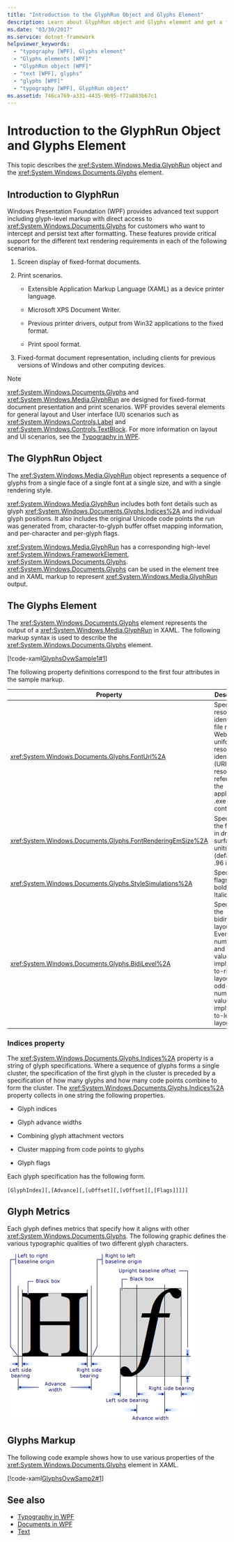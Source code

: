 ```yaml
---
title: "Introduction to the GlyphRun Object and Glyphs Element"
description: Learn about GlyphRun object and Glyphs element and get a full introduction to these Windows Presentation Foundation (WPF) features.
ms.date: "03/30/2017"
ms.service: dotnet-framework
helpviewer_keywords: 
  - "typography [WPF], Glyphs element"
  - "Glyphs elements [WPF]"
  - "GlyphRun object [WPF]"
  - "text [WPF], glyphs"
  - "glyphs [WPF]"
  - "typography [WPF], GlyphRun object"
ms.assetid: 746ca769-a331-4435-9b95-f72a883b67c1
---
```

# Introduction to the GlyphRun Object and Glyphs Element

This topic describes the <xref:System.Windows.Media.GlyphRun> object and the <xref:System.Windows.Documents.Glyphs> element.

<a name="text_glyphrunovw_intro"></a>

## Introduction to GlyphRun

Windows Presentation Foundation (WPF) provides advanced text support including glyph-level markup with direct access to <xref:System.Windows.Documents.Glyphs> for customers who want to intercept and persist text after formatting. These features provide critical support for the different text rendering requirements in each of the following scenarios.

1. Screen display of fixed-format documents.

2. Print scenarios.

    - Extensible Application Markup Language (XAML) as a device printer language.

    - Microsoft XPS Document Writer.

    - Previous printer drivers, output from Win32 applications to the fixed format.

    - Print spool format.

3. Fixed-format document representation, including clients for previous versions of Windows and other computing devices.

> [!NOTE]
> <xref:System.Windows.Documents.Glyphs> and <xref:System.Windows.Media.GlyphRun> are designed for fixed-format document presentation and print scenarios. WPF provides several elements for general layout and User interface (UI) scenarios such as <xref:System.Windows.Controls.Label> and <xref:System.Windows.Controls.TextBlock>. For more information on layout and UI scenarios, see the [Typography in WPF](typography-in-wpf.md).

<a name="text_glyphrunovw_glyphrunobject"></a>

## The GlyphRun Object

The <xref:System.Windows.Media.GlyphRun> object represents a sequence of glyphs from a single face of a single font at a single size, and with a single rendering style.

<xref:System.Windows.Media.GlyphRun> includes both font details such as glyph <xref:System.Windows.Documents.Glyphs.Indices%2A> and individual glyph positions. It also includes the original Unicode code points the run was generated from, character-to-glyph buffer offset mapping information, and per-character and per-glyph flags.

<xref:System.Windows.Media.GlyphRun> has a corresponding high-level <xref:System.Windows.FrameworkElement>, <xref:System.Windows.Documents.Glyphs>. <xref:System.Windows.Documents.Glyphs> can be used in the element tree and in XAML markup to represent <xref:System.Windows.Media.GlyphRun> output.

<a name="text_glyphrunovw_glyphselement"></a>

## The Glyphs Element

The <xref:System.Windows.Documents.Glyphs> element represents the output of a <xref:System.Windows.Media.GlyphRun> in XAML. The following markup syntax is used to describe the <xref:System.Windows.Documents.Glyphs> element.

[!code-xaml[GlyphsOvwSample1#1](~/samples/snippets/csharp/VS_Snippets_Wpf/GlyphsOvwSample1/CS/default.xaml#1)]

The following property definitions correspond to the first four attributes in the sample markup.

|Property|Description|
|--------------|-----------------|
|<xref:System.Windows.Documents.Glyphs.FontUri%2A>|Specifies a resource identifier: file name, Web uniform resource identifier (URI), or resource reference in the application .exe or container.|
|<xref:System.Windows.Documents.Glyphs.FontRenderingEmSize%2A>|Specifies the font size in drawing surface units (default is .96 inches).|
|<xref:System.Windows.Documents.Glyphs.StyleSimulations%2A>|Specifies flags for bold and Italic styles.|
|<xref:System.Windows.Documents.Glyphs.BidiLevel%2A>|Specifies the bidirectional layout level. Even-numbered and zero values imply left-to-right layout; odd-numbered values imply right-to-left layout.|

<a name="text_glyphrunovw_indicesproperty"></a>

### Indices property

The <xref:System.Windows.Documents.Glyphs.Indices%2A> property is a string of glyph specifications. Where a sequence of glyphs forms a single cluster, the specification of the first glyph in the cluster is preceded by a specification of how many glyphs and how many code points combine to form the cluster. The <xref:System.Windows.Documents.Glyphs.Indices%2A> property collects in one string the following properties.

- Glyph indices

- Glyph advance widths

- Combining glyph attachment vectors

- Cluster mapping from code points to glyphs

- Glyph flags

Each glyph specification has the following form.

`[GlyphIndex][,[Advance][,[uOffset][,[vOffset][,[Flags]]]]]`

<a name="text_glyphrunovw_glyphmetrics"></a>

## Glyph Metrics

Each glyph defines metrics that specify how it aligns with other <xref:System.Windows.Documents.Glyphs>. The following graphic defines the various typographic qualities of two different glyph characters.

![Diagraph of glyph measurements](./media/glyph-example.png "glyph_example")

<a name="text_glyphrunovw_glyphsmarkup"></a>

## Glyphs Markup

The following code example shows how to use various properties of the <xref:System.Windows.Documents.Glyphs> element in XAML.

[!code-xaml[GlyphsOvwSamp2#1](~/samples/snippets/csharp/VS_Snippets_Wpf/GlyphsOvwSamp2/CS/default.xaml#1)]

## See also

- [Typography in WPF](typography-in-wpf.md)
- [Documents in WPF](documents-in-wpf.md)
- [Text](optimizing-performance-text.md)
